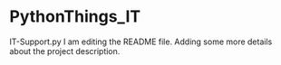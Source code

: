 # PythonThings_IT
IT-Support.py
I am editing the README file. Adding some more details about the project description.
